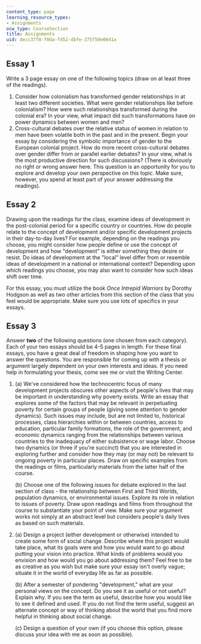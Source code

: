 ```yaml
---
content_type: page
learning_resource_types:
- Assignments
ocw_type: CourseSection
title: Assignments
uid: decc37f8-f0da-fd52-dbfe-375f50e0641a
---
```


Essay 1
-------

Write a 3 page essay on one of the following topics (draw on at least three of the readings).

1.  Consider how colonialism has transformed gender relationships in at least two different societies. What were gender relationships like before colonialism? How were such relationships transformed during the colonial era? In your view, what impact did such transformations have on power dynamics between women and men?
2.  Cross-cultural debates over the relative status of women in relation to men have been volatile both in the past and in the present. Begin your essay by considering the symbolic importance of gender to the European colonial project. How do more recent cross-cultural debates over gender differ from or parallel earlier debates? In your view, what is the most productive direction for such discussions? (There is obviously no right or wrong answer here. This question is an opportunity for you to explore and develop your own perspective on this topic. Make sure, however, you spend at least part of your answer addressing the readings).

Essay 2
-------

Drawing upon the readings for the class, examine ideas of development in the post-colonial period for a specific country or countries. How do people relate to the concept of development and/or specific development projects in their day-to-day lives? For example, depending on the readings you choose, you might consider how people define or use the concept of development and how "development" is either something they desire or resist. Do ideas of development at the "local" level differ from or resemble ideas of development in a national or international context? Depending upon which readings you choose, you may also want to consider how such ideas shift over time.

For this essay, you must utilize the book _Once Intrepid Warriors_ by Dorothy Hodgson as well as two other articles from this section of the class that you feel would be appropriate. Make sure you use lots of specifics in your essays.

Essay 3
-------

Answer **two** of the following questions (one chosen from each category). Each of your two essays should be 4-5 pages in length. For these final essays, you have a great deal of freedom in shaping how you want to answer the questions. You are responsible for coming up with a thesis or argument largely dependent on your own interests and ideas. If you need help in formulating your thesis, come see me or visit the Writing Center.

1.  (a) We've considered how the technocentric focus of many development projects obscures other aspects of people's lives that may be important in understanding why poverty exists. Write an essay that explores some of the factors that may be relevant in perpetuating poverty for certain groups of people (giving some attention to gender dynamics). Such issues may include, but are not limited to, historical processes, class hierarchies within or between countries, access to education, particular family formations, the role of the government, and economic dynamics ranging from the relationships between various countries to the inadequacy of either subsistence or wage labor. Choose two dynamics (or three if you're succinct) that you are interested in exploring further and consider how they may (or may not) be relevant to ongoing poverty in particular places. Draw on specific examples from the readings or films, particularly materials from the latter half of the course.  
      
    (b) Choose one of the following issues for debate explored in the last section of class - the relationship between First and Third Worlds, population dynamics, or environmental issues. Explore its role in relation to issues of poverty. Draw upon readings and films from throughout the course to substantiate your point of view. Make sure your argument works not simply at an abstract level but considers people's daily lives as based on such materials.
2.  (a) Design a project (either development or otherwise) intended to create some form of social change. Describe where this project would take place, what its goals were and how you would want to go about putting your vision into practice. What kinds of problems would you envision and how would you go about addressing them? Feel free to be as creative as you wish but make sure your essay isn't overly vague; situate it in the world of everyday life as far as possible.  
      
    (b) After a semester of pondering "development," what are your personal views on the concept. Do you see it as useful or not useful? Explain why. If you see the term as useful, describe how you would like to see it defined and used. If you do not find the term useful, suggest an alternate concept or way of thinking about the world that you find more helpful in thinking about social change.  
      
    (c) Design a question of your own (if you choose this option, please discuss your idea with me as soon as possible).